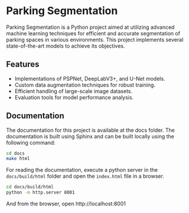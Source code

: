 # Parking Segmentation

Parking Segmentation is a Python project aimed at utilizing advanced machine learning techniques for efficient and accurate segmentation of parking spaces in various environments. This project implements several state-of-the-art models to achieve its objectives.

## Features

- Implementations of PSPNet, DeepLabV3+, and U-Net models.
- Custom data augmentation techniques for robust training.
- Efficient handling of large-scale image datasets.
- Evaluation tools for model performance analysis.

## Documentation

The documentation for this project is available at the docs folder. The documentation is built using Sphinx and can be built locally using the following command:

```bash
cd docs
make html
```

For reading the documentation, execute a python server in the `docs/build/html` folder and open the `index.html` file in a browser.

```bash
cd docs/build/html
python -m http.server 8001
```

And from the browser, open http://localhost:8001